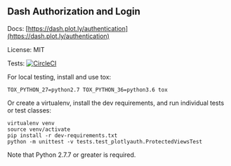 ## Dash Authorization and Login

Docs: [https://dash.plot.ly/authentication](https://dash.plot.ly/authentication)

License: MIT

Tests: [![CircleCI](https://circleci.com/gh/plotly/dash-auth.svg?style=svg)](https://circleci.com/gh/plotly/dash-auth)

For local testing, install and use tox:

```
TOX_PYTHON_27=python2.7 TOX_PYTHON_36=python3.6 tox
```

Or create a virtualenv, install the dev requirements, and run individual
tests or test classes:

```
virtualenv venv
source venv/activate
pip install -r dev-requirements.txt
python -m unittest -v tests.test_plotlyauth.ProtectedViewsTest
```

Note that Python 2.7.7 or greater is required.
